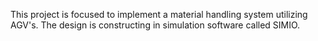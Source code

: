 This project is focused to implement a material handling system utilizing AGV's. The design is constructing in simulation software called SIMIO. 
